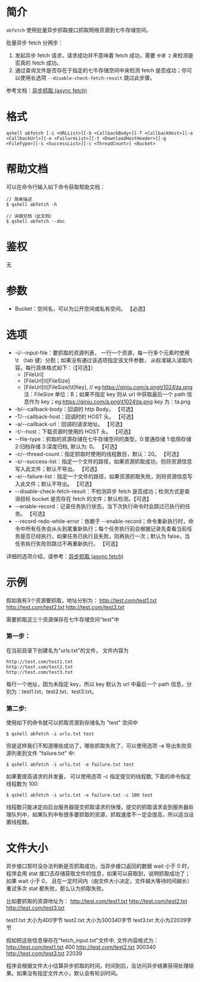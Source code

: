# 简介
`abfetch` 使用批量异步抓取接口抓取网络资源到七牛存储空间。

批量异步 fetch 分两步：
1. 发起异步 fetch 请求，请求成功并不意味着 fetch 成功，需要 `步骤 2` 来检测是否真的 fetch 成功。
2. 通过查询文件是否存在于指定的七牛存储空间中来检测 fetch 是否成功；你可以使用长选项 `--disable-check-fetch-result` 跳过此步骤。

参考文档：[异步抓取 (async fetch)](https://developer.qiniu.com/kodo/api/4097/asynch-fetch)

# 格式
```
qshell abfetch [-i <URLList>][-b <CallbackBody>][-T <CallbackHost>][-a <CallbackUrl>][-e <FailureList>][-t <DownloadHostHeader>][-g <FileType>][-s <SuccessList>][-c <ThreadCount>] <Bucket>
```

# 帮助文档
可以在命令行输入如下命令获取帮助文档：
```
// 简单描述
$ qshell abfetch -h 

// 详细文档（此文档）
$ qshell abfetch --doc
```

# 鉴权
无

# 参数
- Bucket：空间名，可以为公开空间或私有空间。 【必选】

# 选项
- -i/--input-file：要抓取的资源列表， 一行一个资源，每一行多个元素时使用 \t （tab 键）分割；如果没有通过该选项指定该文件参数， 从标准输入读取内容。每行具体格式如下：（【可选】）
  - [FileUrl]                     
  - [FileUrl]\t[FileSize] 
  - [FileUrl]\t[FileSize]\t[Key], // eg:https://qiniu.com/a.png\t1024\ta.png    
  注：FileSize 单位：B；如果不指定 key 则从 url 中获取最后一个 path 信息作为 key；eg:https://qiniu.com/a.png\t1024\ta.png  key 为：ta.png
- -b/--callback-body：回调的 http Body。 【可选】          
- -T/--callback-host：回调时的 HOST 头。 【可选】
- -a/--callback-url：回调的请求地址。 【可选】
- -t/--host：下载资源时使用的 HOST 头。 【可选】
- --file-type：抓取的资源存储在七牛存储空间的类型，0:普通存储 1:低频存储 2:归档存储 3:深度归档, 默认为: 0。 【可选】
- -c/--thread-count：指定抓取时使用的线程数目，默认：20。 【可选】
- -s/--success-list：指定一个文件的路径，如果资源抓取成功，则将资源信息写入此文件；默认不导出。 【可选】
- -e/--failure-list：指定一个文件的路径，如果资源抓取失败，则将资源信息写入此文件；默认不导出。 【可选】
- --disable-check-fetch-result：不检测异步 fetch 是否成功；检测方式是查询目标 bucket 是否存在 fetch 的文件；默认检测。【可选】  
- --enable-record：记录任务执行状态，当下次执行命令时会跳过已执行的任务。 【可选】
- --record-redo-while-error：依赖于 --enable-record；命令重新执行时，命令中所有任务会从头到尾重新执行；每个任务执行前会根据记录先查看当前任务是否已经执行，如果任务已执行且失败，则再执行一次；默认为 false，当任务执行失败则跳过不再重新执行。 【可选】

详细的选项介绍，请参考：[异步抓取 (async fetch)](https://developer.qiniu.com/kodo/api/4097/asynch-fetch)

# 示例
假如我有3个资源要抓取，地址分别为：
http://test.com/test1.txt
http://test.com/test2.txt
http://test.com/test3.txt

需要抓取这三个资源保存在七牛存储空间"test"中

### 第一步：
在当前目录下创建名为"urls.txt"的文件， 文件内容为
```
http://test.com/test1.txt
http://test.com/test2.txt
http://test.com/test3.txt
```
每行一个地址，因为未指定 key，所以 key 默认为 url 中最后一个 path 信息，分别为：test1.txt、test2.txt、test3.txt。

### 第二步:
使用如下的命令就可以抓取资源到存储名为 "test" 空间中
```
$ qshell abfetch -i urls.txt test
```

但是这样我们不知道哪些成功了，哪些抓取失败了，可以使用选项 -e 导出失败资源列表到文件 "failure.txt" 中:
```
$ qshell abfetch -i urls.txt -e failure.txt test
```

如果要提高请求的并发量， 可以使用选项 -c 指定提交的线程数, 下面的命令指定线程数为 100:
```
$ qshell abfetch -i urls.txt -e failure.txt -c 100 test
```
线程数只能决定向后台服务器提交抓取请求的快慢，提交的抓取请求会到服务器处理队列中，如果队列中有很多要抓取的资源，抓取速度不一定会提高，所以适当设置线程数。

# 文件大小
异步接口暂时没办法判断是否抓取成功，当异步接口返回的数据 wait 小于 0 时，程序会用 stat 接口去存储获取文件的信息，如果可以获取到，说明抓取成功了；如果 wait 小于 0， 且在一定时间内（由文件大小决定，文件越大等待时间越长）重试多次 stat 都失败，那么认为抓取失败。

比如要抓取的资源地址为：
http://test.com/test1.txt
http://test.com/test2.txt
http://test.com/test3.txt

test1.txt 大小为400字节
test2.txt 大小为300340字节
test3.txt 大小为22039字节

假如把这些信息保存在"fetch_input.txt"文件中, 文件内容格式为：
http://test.com/test1.txt    400
http://test.com/test2.txt    300340
http://test.com/test3.txt    22039

程序会根据文件大小估算异步抓取的时间，时间到后，会访问异步结果获得处理结果。如果没有指定文件大小，默认会有轮训时间。
